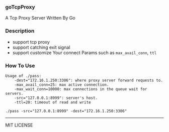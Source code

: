 ### goTcpProxy 

A Tcp Proxy Server Written By Go

### Description

* support tcp proxy
* support catching exit signal 
* support customize Your connect Params such as `max_avail_conn`, `ttl`

### How To Use

```
Usage of ./pass:
    -dest="172.16.1.250:3306": where proxy server forward requests to.
    -max_avail_conn=25: max active connection.
    -max_wait_conn=10000: max connections in the queue wait for servers.
    -src="127.0.0.1:8999": server's host.
    -ttl=20: timeout of read and write
```

```
./pass -src="127.0.0.1:8999" -dest="172.16.1.250:3306"
```

----

MIT LICENSE

